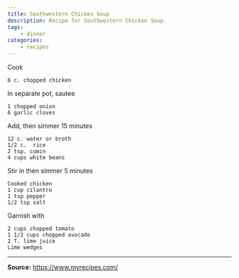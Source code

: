 ```yaml
---
title: Southwestern Chicken Soup
description: Recipe for Southwestern Chicken Soup.
tags:
    - dinner
categories:
    - recipes
---
```


Cook

```
6 c. chopped chicken
```

In separate pot, sautee

```
1 chopped onion
6 garlic cloves
```

Add, then simmer 15 minutes

```
12 c. water or broth
1/2 c.  rice
2 tsp. cumin
4 cups white beans
```

Stir in then simmer 5 minutes

```
Cooked chicken
1 cup cilantro
1 tsp pepper
1/2 tsp salt
```

Garnish with

```
2 cups chopped tomato
1 1/2 cups chopped avocado
2 T. lime juice
Lime wedges
```

---

**Source:** <https://www.myrecipes.com/>